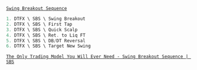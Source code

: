 [`Swing Breakout Sequence`](https://x.com/StoicTA/status/1799087025033023840)
```c#
1. DTFX \ SBS \ Swing Breakout
2. DTFX \ SBS \ First Tap
3. DTFX \ SBS \ Quick Scalp
4. DTFX \ SBS \ Ret. to Liq FT
5. DTFX \ SBS \ DB/DT Reversal
6. DTFX \ SBS \ Target New Swing
```



[`The Only Trading Model You Will Ever Need - Swing Breakout Sequence | SBS`](https://www.youtube.com/watch?v=aN33qDbqa9s)